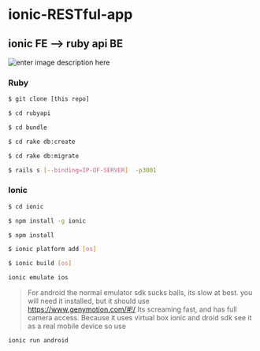 ionic-RESTful-app
=====================


## ionic FE --> ruby api BE

![enter image description here](https://s3-us-west-2.amazonaws.com/dubhouse/githubImages/ionicruby.png)


### Ruby

```bash
$ git clone [this repo]
```

```bash
$ cd rubyapi
```

```bash
$ cd bundle
```

```bash
$ cd rake db:create
```

```bash
$ cd rake db:migrate
```

```bash
$ rails s [--binding=IP-OF-SERVER]  -p3001
```

### Ionic

```bash
$ cd ionic
```


```bash
$ npm install -g ionic
```

```bash
$ npm install 
```

```bash
$ ionic platform add [os]
```

```bash
$ ionic build [os]
```

```bash
ionic emulate ios
```

>  For android the normal emulator sdk sucks balls, its slow at best. 
>  you will need it installed, but it should use https://www.genymotion.com/#!/
>  Its screaming fast, and has full camera access.
>  Because it uses virtual box ionic and droid sdk see it as a real mobile device so use

```bash
ionic run android
```


